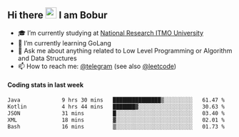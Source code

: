 ## Hi there <img src="https://media.giphy.com/media/hvRJCLFzcasrR4ia7z/giphy.gif" width="25px" height="25px"> I am Bobur

- :mortar_board: I’m currently studying at [National Research ITMO University](https://itmo.ru/)
- :seedling: I’m currently learning GoLang
- :speech_balloon: Ask me about anything related to Low Level Programming or Algorithm and Data Structures
- :mailbox: How to reach me: [@telegram](https://t.me/octoant) (see also [@leetcode](https://leetcode.com/octoant/))    

#### Coding stats in last week

<!--START_SECTION:waka-->

```txt
Java             9 hrs 30 mins   ███████████████▒░░░░░░░░░   61.47 %
Kotlin           4 hrs 44 mins   ███████▓░░░░░░░░░░░░░░░░░   30.63 %
JSON             31 mins         █░░░░░░░░░░░░░░░░░░░░░░░░   03.40 %
XML              18 mins         ▓░░░░░░░░░░░░░░░░░░░░░░░░   02.01 %
Bash             16 mins         ▒░░░░░░░░░░░░░░░░░░░░░░░░   01.73 %
```

<!--END_SECTION:waka-->
